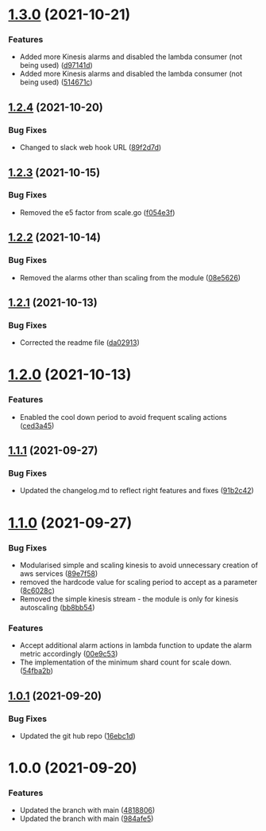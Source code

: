 # [1.3.0](http://bitbucket.org/adaptavistlabs/module-kinesis-stream/compare/v1.2.4...v1.3.0) (2021-10-21)


### Features

* Added more Kinesis alarms and disabled the lambda consumer (not being used) ([d97141d](http://bitbucket.org/adaptavistlabs/module-kinesis-stream/commits/d97141dfd3d744383c9d9dc54c2cf6174bc41fe1))
* Added more Kinesis alarms and disabled the lambda consumer (not being used) ([514671c](http://bitbucket.org/adaptavistlabs/module-kinesis-stream/commits/514671c08c1f3e17ec5fdc957ad36dd698e63619))

## [1.2.4](http://bitbucket.org/adaptavistlabs/module-kinesis-stream/compare/v1.2.3...v1.2.4) (2021-10-20)


### Bug Fixes

* Changed to slack web hook URL ([89f2d7d](http://bitbucket.org/adaptavistlabs/module-kinesis-stream/commits/89f2d7d5a0e42421741a94a29a20a7e6f475198e))

## [1.2.3](http://bitbucket.org/adaptavistlabs/module-kinesis-stream/compare/v1.2.2...v1.2.3) (2021-10-15)


### Bug Fixes

* Removed the e5 factor from scale.go ([f054e3f](http://bitbucket.org/adaptavistlabs/module-kinesis-stream/commits/f054e3f4e008cf5913ee6e2da0f7d3b3d480f099))

## [1.2.2](http://bitbucket.org/adaptavistlabs/module-kinesis-stream/compare/v1.2.1...v1.2.2) (2021-10-14)


### Bug Fixes

* Removed the alarms other than scaling from the module ([08e5626](http://bitbucket.org/adaptavistlabs/module-kinesis-stream/commits/08e5626204927a27e041319556e8fca52b0c4b69))

## [1.2.1](http://bitbucket.org/adaptavistlabs/module-kinesis-stream/compare/v1.2.0...v1.2.1) (2021-10-13)


### Bug Fixes

* Corrected the readme file ([da02913](http://bitbucket.org/adaptavistlabs/module-kinesis-stream/commits/da0291349b989c27d05318142b922fad09fffc13))

# [1.2.0](http://bitbucket.org/adaptavistlabs/module-kinesis-stream/compare/v1.1.1...v1.2.0) (2021-10-13)


### Features

* Enabled the cool down period to avoid frequent scaling actions ([ced3a45](http://bitbucket.org/adaptavistlabs/module-kinesis-stream/commits/ced3a45013f8a4cf8f9c3607469d8a32ed9094cd))

## [1.1.1](http://bitbucket.org/adaptavistlabs/module-kinesis-stream/compare/v1.1.0...v1.1.1) (2021-09-27)


### Bug Fixes

* Updated the changelog.md to reflect right features and fixes ([91b2c42](http://bitbucket.org/adaptavistlabs/module-kinesis-stream/commits/91b2c42f1118a9afae88318152e1f76749fc040f))

# [1.1.0](http://bitbucket.org/adaptavistlabs/module-kinesis-stream/compare/v1.0.1...v1.1.0) (2021-09-27)


### Bug Fixes

* Modularised simple and scaling kinesis to avoid unnecessary creation of aws services ([89e7f58](http://bitbucket.org/adaptavistlabs/module-kinesis-stream/commits/89e7f58dc243e6a59653e4789a17f270bb0b4c8b))
* removed the hardcode value for scaling period to accept as a parameter ([8c6028c](http://bitbucket.org/adaptavistlabs/module-kinesis-stream/commits/8c6028ccc6d6c69ab096e196cf0eac3bb5b2f9c6))
* Removed the simple kinesis stream - the module is only for kinesis autoscaling ([bb8bb54](http://bitbucket.org/adaptavistlabs/module-kinesis-stream/commits/bb8bb54d24eb0c867eabdee8e030f697734d8811))

### Features

*  Accept additional alarm actions in lambda function to update the alarm metric accordingly ([00e9c53](http://bitbucket.org/adaptavistlabs/module-kinesis-stream/commits/00e9c536006f849c5347578f285ed03ae99e3586))
*  The implementation of the minimum shard count for scale down. ([54fba2b](http://bitbucket.org/adaptavistlabs/module-kinesis-stream/commits/54fba2b7b3632ed06e82b5ec2ee5d7fe65622a04))

## [1.0.1](http://bitbucket.org/adaptavistlabs/module-kinesis-stream/compare/v1.0.0...v1.0.1) (2021-09-20)


### Bug Fixes

* Updated the git hub repo ([16ebc1d](http://bitbucket.org/adaptavistlabs/module-kinesis-stream/commits/16ebc1d040973d27e4aef3ab67494a688c359eed))

# 1.0.0 (2021-09-20)


### Features

* Updated the branch with main ([4818806](http://bitbucket.org/adaptavistlabs/module-kinesis-stream/commits/48188066306accfcbaa36b01ec6ff9509794d94c))
* Updated the branch with main ([984afe5](http://bitbucket.org/adaptavistlabs/module-kinesis-stream/commits/984afe5c9aab92a641fd5baee1d0d98d42603a1c))

